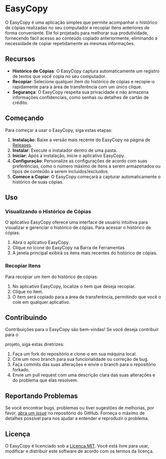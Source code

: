# EasyCopy


O EasyCopy é uma aplicação simples que permite acompanhar o histórico de cópias realizadas no seu computador e recopiar itens anteriores de forma conveniente. Ele foi projetado para melhorar sua produtividade, fornecendo fácil acesso ao conteúdo copiado anteriormente, eliminando a necessidade de copiar repetidamente as mesmas informações.

## Recursos

- **Histórico de Cópias**: O EasyCopy captura automaticamente um registro de textos que você copia no seu computador.
- **Recopiar**: Selecione qualquer item do histórico de cópias e recopie-o rapidamente para a área de transferência com um único clique.
- **Segurança**: O EasyCopy respeita sua privacidade e não armazena informações confidenciais, como senhas ou detalhes de cartão de crédito.

## Começando

Para começar a usar o EasyCopy, siga estas etapas:

1. **Instalação**: Baixe a versão mais recente do EasyCopy na página de [Releases](https://github.com/kelcalegari/EasyCopy/releases).
2. **Instalar**: Execute o instalador dentro de uma pasta.
3. **Iniciar**: Após a instalação, inicie o aplicativo EasyCopy.
4. **Configuração**: Personalize as configurações de acordo com suas preferências, como o número máximo de itens a serem armazenados ou tipos de conteúdo a serem incluídos/excluídos.
5. **Comece a Copiar**: O EasyCopy começará a capturar automaticamente o histórico de suas cópias.

## Uso

### Visualizando o Histórico de Cópias

O aplicativo EasyCopy oferece uma interface de usuário intuitiva para visualizar e gerenciar o histórico de cópias. Para acessar o histórico de cópias:

1. Abra o aplicativo EasyCopy.
2. Clique no icone do EasyCopy na Barra de Ferramentas
3. A janela principal exibirá os itens mais recentes do histórico de cópias.

### Recopiar Itens

Para recopiar um item do histórico de cópias:

1. No aplicativo EasyCopy, localize o item que deseja recopiar.
2. Clique no item.
3. O item será copiado para a área de transferência, permitindo que você o cole em qualquer aplicativo.

## Contribuindo

Contribuições para o EasyCopy são bem-vindas! Se você deseja contribuir para o

 projeto, siga estas diretrizes:

1. Faça um fork do repositório e clone-o em sua máquina local.
2. Crie um novo branch para sua funcionalidade ou correção de bug.
3. Faça commits das suas alterações e envie o branch para o repositório forkado.
4. Envie um pull request com uma descrição clara das suas alterações e do problema que elas resolvem.



## Reportando Problemas

Se você encontrar bugs, problemas ou tiver sugestões de melhorias, por favor, [abra um issue]((https://github.com/kelcalegari/EasyCopy/issues)) no repositório do GitHub. Forneça o máximo de detalhes possível para nos ajudar a entender e reproduzir o problema.

## Licença

O EasyCopy é licenciado sob a [Licença MIT](LICENSE). Você está livre para usar, modificar e distribuir este software de acordo com os termos da licença.
